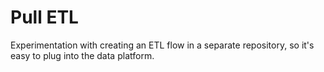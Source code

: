 # Pull ETL

Experimentation with creating an ETL flow in a separate repository, so it's easy to plug into the data platform.